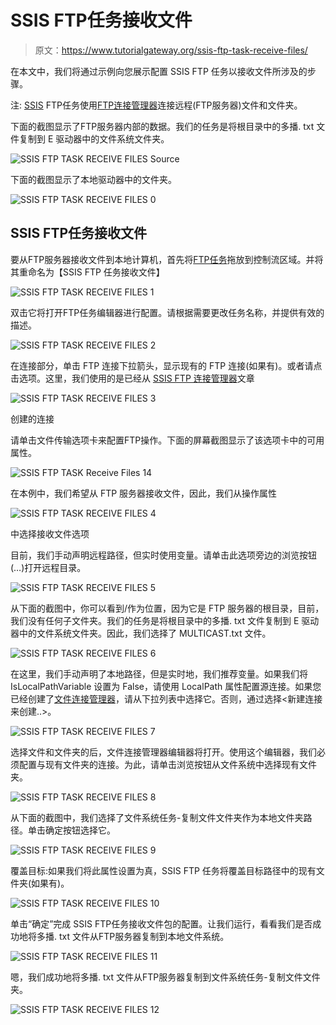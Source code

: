 # SSIS FTP任务接收文件

> 原文：<https://www.tutorialgateway.org/ssis-ftp-task-receive-files/>

在本文中，我们将通过示例向您展示配置 SSIS FTP 任务以接收文件所涉及的步骤。

注: [SSIS](https://www.tutorialgateway.org/ssis/) FTP任务使用[FTP连接管理器](https://www.tutorialgateway.org/ssis-ftp-connection-manager/)连接远程(FTP服务器)文件和文件夹。

下面的截图显示了FTP服务器内部的数据。我们的任务是将根目录中的多播. txt 文件复制到 E 驱动器中的文件系统文件夹。

![SSIS FTP TASK RECEIVE FILES Source](img/a23e2a3677c5b53ddbf88e6faf178841.png)

下面的截图显示了本地驱动器中的文件夹。

![SSIS FTP TASK RECEIVE FILES 0](img/93d09aef3fbaadba3ba7d6c63c9e983a.png)

## SSIS FTP任务接收文件

要从FTP服务器接收文件到本地计算机，首先将[FTP任务](https://www.tutorialgateway.org/ssis-ftp-task/)拖放到控制流区域。并将其重命名为【SSIS FTP 任务接收文件】

![SSIS FTP TASK RECEIVE FILES 1](img/cc4a723d0dd722681506465a6d2c7143.png)

双击它将打开FTP任务编辑器进行配置。请根据需要更改任务名称，并提供有效的描述。

![SSIS FTP TASK RECEIVE FILES 2](img/80ceb4b8495a4cf4ed3661d7bead16c1.png)

在连接部分，单击 FTP 连接下拉箭头，显示现有的 FTP 连接(如果有)。或者请点击<new connection..="">选项。这里，我们使用的是已经从 [SSIS FTP 连接管理器](https://www.tutorialgateway.org/ssis-ftp-connection-manager/)文章</new>

![SSIS FTP TASK RECEIVE FILES 3](img/a7b7c6b4697dea69100c8df994957f64.png)

创建的连接

请单击文件传输选项卡来配置FTP操作。下面的屏幕截图显示了该选项卡中的可用属性。

![SSIS FTP TASK Receive Files 14](img/5b7a979f761dae6cf1f70ecede765bb0.png)

在本例中，我们希望从 FTP 服务器接收文件，因此，我们从操作属性

![SSIS FTP TASK RECEIVE FILES 4](img/2df1469f3a3e4530b31b3c5c41e09a76.png)

中选择接收文件选项

目前，我们手动声明远程路径，但实时使用变量。请单击此选项旁边的浏览按钮(…)打开远程目录。

![SSIS FTP TASK RECEIVE FILES 5](img/7b98a0c48966332eb645414f6611ced7.png)

从下面的截图中，你可以看到/作为位置，因为它是 FTP 服务器的根目录，目前，我们没有任何子文件夹。我们的任务是将根目录中的多播. txt 文件复制到 E 驱动器中的文件系统文件夹。因此，我们选择了 MULTICAST.txt 文件。

![SSIS FTP TASK RECEIVE FILES 6](img/c565ca6480542c897c2b15aad3bae0fb.png)

在这里，我们手动声明了本地路径，但是实时地，我们推荐变量。如果我们将 IsLocalPathVariable 设置为 False，请使用 LocalPath 属性配置源连接。如果您已经创建了[文件连接管理器](https://www.tutorialgateway.org/file-connection-manager-in-ssis/)，请从下拉列表中选择它。否则，通过选择<新建连接来创建..>。

![SSIS FTP TASK RECEIVE FILES 7](img/e70c128a7cb0e20b31c691fbdd7341a8.png)

选择文件和文件夹的<new connection..="">后，文件连接管理器编辑器将打开。使用这个编辑器，我们必须配置与现有文件夹的连接。为此，请单击浏览按钮从文件系统中选择现有文件夹。</new>

![SSIS FTP TASK RECEIVE FILES 8](img/88febeb4d6969b805a85bbab48256345.png)

从下面的截图中，我们选择了文件系统任务-复制文件文件夹作为本地文件夹路径。单击确定按钮选择它。

![SSIS FTP TASK RECEIVE FILES 9](img/f7e1380e60a37948feabc045ba412720.png)

覆盖目标:如果我们将此属性设置为真，SSIS FTP 任务将覆盖目标路径中的现有文件夹(如果有)。

![SSIS FTP TASK RECEIVE FILES 10](img/aa50616dd168c3ca8dcc1ebd48ed4d43.png)

单击“确定”完成 SSIS FTP任务接收文件包的配置。让我们运行，看看我们是否成功地将多播. txt 文件从FTP服务器复制到本地文件系统。

![SSIS FTP TASK RECEIVE FILES 11](img/4e95a19319886adef061d6d8bb6f2056.png)

嗯，我们成功地将多播. txt 文件从FTP服务器复制到文件系统任务-复制文件文件夹。

![SSIS FTP TASK RECEIVE FILES 12](img/484a374c21d869897619746745e026ff.png)